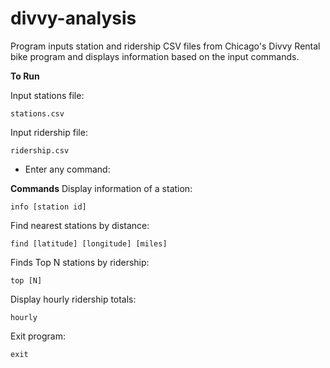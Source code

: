 # divvy-analysis

Program inputs station and ridership CSV files from Chicago's Divvy Rental bike program and displays information based on the input commands.

**To Run**

Input stations file:
```
stations.csv
```
Input ridership file:
```
ridership.csv
```
- Enter any command:


**Commands**
Display information of a station:
```
info [station id]
```
Find nearest stations by distance:
```
find [latitude] [longitude] [miles]
```
Finds Top N stations by ridership:
```
top [N]
```
Display hourly ridership totals:
```
hourly
```
Exit program:
```
exit
```

